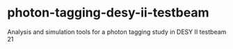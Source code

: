 # photon-tagging-desy-ii-testbeam

Analysis and simulation tools for a photon tagging study in DESY II testbeam 21
